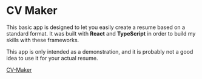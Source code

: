 # CV Maker

This basic app is designed to let you easily create a resume based on a standard format.
It was built with **React** and **TypeScript** in order to build my skills with these frameworks.

This app is only intended as a demonstration, and it is probably not a good idea to use it for your actual resume.

[CV-Maker](https://cnpcnpcnp.github.io/cv-maker/)

